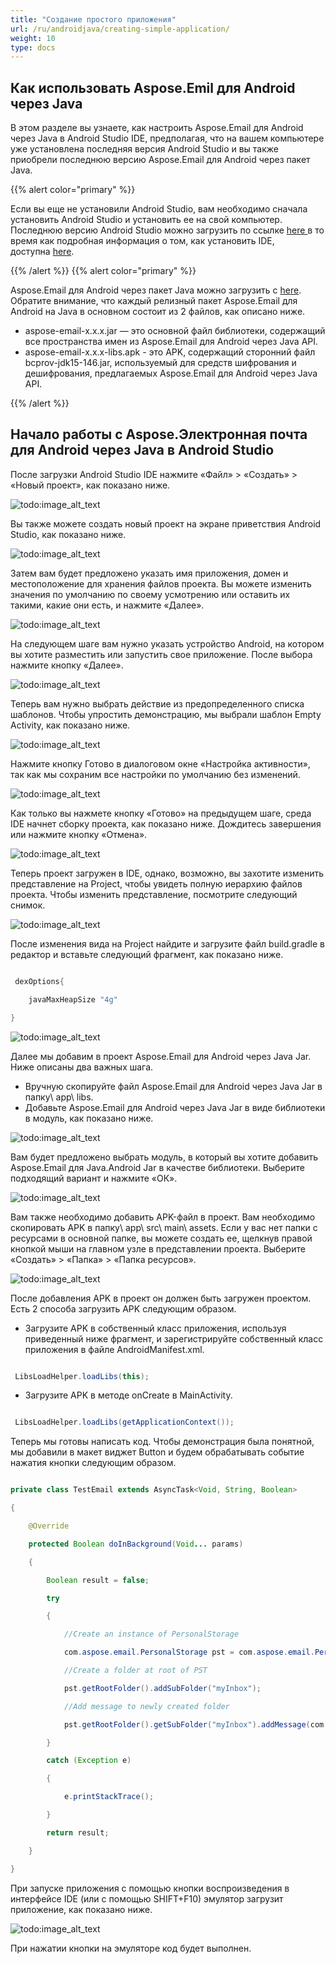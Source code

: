 ```yaml
---
title: "Создание простого приложения"
url: /ru/androidjava/creating-simple-application/
weight: 10
type: docs
---
```


## **Как использовать Aspose.Emil для Android через Java**
В этом разделе вы узнаете, как настроить Aspose.Email для Android через Java в Android Studio IDE, предполагая, что на вашем компьютере уже установлена последняя версия Android Studio и вы также приобрели последнюю версию Aspose.Email для Android через пакет Java.

{{% alert color="primary" %}}

Если вы еще не установили Android Studio, вам необходимо сначала установить Android Studio и установить ее на свой компьютер. Последнюю версию Android Studio можно загрузить по ссылке [here ](https://developer.android.com/studio/index.html#win-bundle)в то время как подробная информация о том, как установить IDE, доступна [here](https://developer.android.com/studio/install.html).

{{% /alert %}} {{% alert color="primary" %}}

Aspose.Email для Android через пакет Java можно загрузить с [here](https://downloads.aspose.com/email/androidjava). Обратите внимание, что каждый релизный пакет Aspose.Email для Android на Java в основном состоит из 2 файлов, как описано ниже.

- aspose-email-x.x.x.jar — это основной файл библиотеки, содержащий все пространства имен из Aspose.Email для Android через Java API.
- aspose-email-x.x.x-libs.apk - это APK, содержащий сторонний файл bcprov-jdk15-146.jar, используемый для средств шифрования и дешифрования, предлагаемых Aspose.Email для Android через Java API.

{{% /alert %}}
## **Начало работы с Aspose.Электронная почта для Android через Java в Android Studio**
После загрузки Android Studio IDE нажмите «Файл» > «Создать» > «Новый проект», как показано ниже.

![todo:image_alt_text](run_examples_1.png)

Вы также можете создать новый проект на экране приветствия Android Studio, как показано ниже.

![todo:image_alt_text](run_examples_2.png)

Затем вам будет предложено указать имя приложения, домен и местоположение для хранения файлов проекта. Вы можете изменить значения по умолчанию по своему усмотрению или оставить их такими, какие они есть, и нажмите «Далее».

![todo:image_alt_text](run_examples_3.png)

На следующем шаге вам нужно указать устройство Android, на котором вы хотите разместить или запустить свое приложение. После выбора нажмите кнопку «Далее».

![todo:image_alt_text](run_examples_4.png)

Теперь вам нужно выбрать действие из предопределенного списка шаблонов. Чтобы упростить демонстрацию, мы выбрали шаблон Empty Activity, как показано ниже.

![todo:image_alt_text](run_examples_5.png)

Нажмите кнопку Готово в диалоговом окне «Настройка активности», так как мы сохраним все настройки по умолчанию без изменений.

![todo:image_alt_text](run_examples_6.png)

Как только вы нажмете кнопку «Готово» на предыдущем шаге, среда IDE начнет сборку проекта, как показано ниже. Дождитесь завершения или нажмите кнопку «Отмена».

![todo:image_alt_text](run_examples_7.png)

Теперь проект загружен в IDE, однако, возможно, вы захотите изменить представление на Project, чтобы увидеть полную иерархию файлов проекта. Чтобы изменить представление, посмотрите следующий снимок.

![todo:image_alt_text](run_examples_8.png)

После изменения вида на Project найдите и загрузите файл build.gradle в редактор и вставьте следующий фрагмент, как показано ниже.


~~~Java

 dexOptions{

    javaMaxHeapSize "4g"

}

~~~

![todo:image_alt_text](run_examples_9.png)

Далее мы добавим в проект Aspose.Email для Android через Java Jar. Ниже описаны два важных шага.

- Вручную скопируйте файл Aspose.Email для Android через Java Jar в папку\ app\ libs.
- Добавьте Aspose.Email для Android через Java Jar в виде библиотеки в модуль, как показано ниже.

![todo:image_alt_text](run_examples_10.png)

Вам будет предложено выбрать модуль, в который вы хотите добавить Aspose.Email для Java.Android Jar в качестве библиотеки. Выберите подходящий вариант и нажмите «ОК».

![todo:image_alt_text](run_examples_11.png)

Вам также необходимо добавить APK-файл в проект. Вам необходимо скопировать APK в папку\ app\ src\ main\ assets. Если у вас нет папки с ресурсами в основной папке, вы можете создать ее, щелкнув правой кнопкой мыши на главном узле в представлении проекта. Выберите «Создать» > «Папка» > «Папка ресурсов».

![todo:image_alt_text](run_examples_12.png)

После добавления APK в проект он должен быть загружен проектом. Есть 2 способа загрузить APK следующим образом.

- Загрузите APK в собственный класс приложения, используя приведенный ниже фрагмент, и зарегистрируйте собственный класс приложения в файле AndroidManifest.xml.


~~~Java

 LibsLoadHelper.loadLibs(this);

~~~

- Загрузите APK в методе onCreate в MainActivity.


~~~Java

 LibsLoadHelper.loadLibs(getApplicationContext());

~~~

Теперь мы готовы написать код. Чтобы демонстрация была понятной, мы добавили в макет виджет Button и будем обрабатывать событие нажатия кнопки следующим образом.


~~~Java

private class TestEmail extends AsyncTask<Void, String, Boolean>

{

    @Override

    protected Boolean doInBackground(Void... params)

    {

        Boolean result = false;

        try

        {

            //Create an instance of PersonalStorage

            com.aspose.email.PersonalStorage pst = com.aspose.email.PersonalStorage.create("newSample_out.pst", 0);

            //Create a folder at root of PST

            pst.getRootFolder().addSubFolder("myInbox");

            //Add message to newly created folder

            pst.getRootFolder().getSubFolder("myInbox").addMessage(com.aspose.email.MapiMessage.fromFile("message.msg"));

        }

        catch (Exception e)

        {

            e.printStackTrace();

        }

        return result;

    }

}

~~~

При запуске приложения с помощью кнопки воспроизведения в интерфейсе IDE (или с помощью SHIFT+F10) эмулятор загрузит приложение, как показано ниже.

![todo:image_alt_text](run_examples_13.png)

При нажатии кнопки на эмуляторе код будет выполнен.
